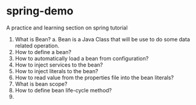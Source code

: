 # spring-demo
A practice and learning section on spring tutorial

1. What is Bean?
    a. Bean is a Java Class that will be use to do some data related operation.
3. How to define a bean?
4. How to automatically load a bean from configuration?
5. How to inject services to the bean?
6. How to inject literals to the bean?
7. How to read value from the properties file into the bean literals?
8. What is bean scope?
9. How to define bean life-cycle method?
10. 
